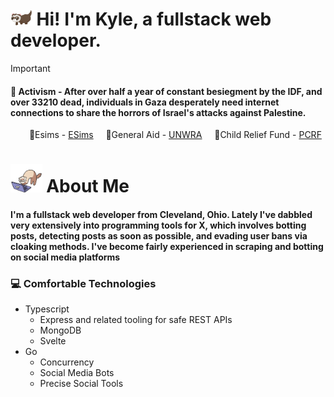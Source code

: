 <h1>
<img src="./ferret.gif" height="25">Hi! I'm Kyle, a fullstack web developer.</h1>

> [!IMPORTANT] 
> <l1><h4><b>💮 Activism</b> - After over half a year of constant besiegment by the IDF, and over <span id="toll">33210</span> dead, individuals in Gaza desperately need internet connections to share the horrors of Israel's attacks against Palestine.</h4></l1>
<ul style="text-align:center">
    🍉Esims - <a href="https://gazaesims.com/">ESims</a> &nbsp;&nbsp;&nbsp;
    🍉General Aid - <a href="https://www.unrwa.org/">UNWRA</a> &nbsp;&nbsp;&nbsp;
    🍉Child Relief Fund - <a href="https://www.pcrf.net/">PCRF</a>
</ul>

<h1><img src="./ferrettype.gif" height="45"> About Me </h1>
<h4>I'm a fullstack web developer from Cleveland, Ohio. Lately I've dabbled very extensively into programming tools for X, which involves botting posts, detecting posts as soon as possible, and evading user bans via cloaking methods. I've become fairly experienced in scraping and botting on social media platforms</h4>

<h3>💻 Comfortable Technologies</h3>
<ul>
    <li>Typescript
        <ul>
            <li>Express and related tooling for safe REST APIs</li>
            <li>MongoDB</li>
            <li>Svelte</li>
        </ul>
    </li>
    <li>Go
        <ul>
            <li>Concurrency</li>
            <li>Social Media Bots</li>
            <li>Precise Social Tools</li>
        </ul>
    </li>
</ul>
